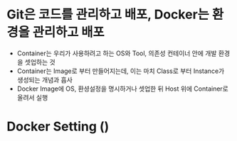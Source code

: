 # Git은 코드를 관리하고 배포, Docker는 환경을 관리하고 배포
- Container는 우리가 사용하려고 하는 OS와 Tool, 의존성 컨테이너 안에 개발 환경을 셋업하는 것
- Container는 Image로 부터 만들어지는데, 이는 마치 Class로 부터 Instance가 생성되는 개념과 흡사 
- Docker Image에 OS, 환셩설정을 명시하거나 셋업한 뒤 Host 위에 Container로 올려서 실행

# Docker Setting ()
